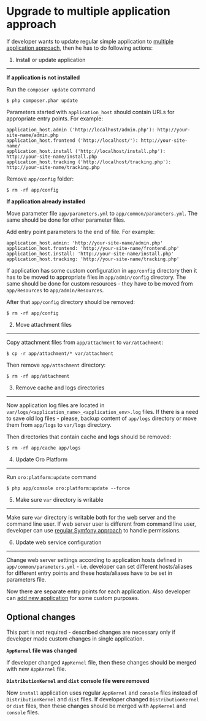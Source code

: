 Upgrade to multiple application approach
========================================

If developer wants to update regular simple application to [multiple application approach](./getting-started.md#directory-structure),
then he has to do following actions:

1. Install or update application
--------------------------------

**If application is not installed**

Run the `composer update` command

```
$ php composer.phar update
```

Parameters started with `application_host` should contain URLs for appropriate entry points. For example:

```
application_host.admin ('http://localhost/admin.php'): http://your-site-name/admin.php
application_host.frontend ('http://localhost/'): http://your-site-name/
application_host.install ('http://localhost/install.php'): http://your-site-name/install.php
application_host.tracking ('http://localhost/tracking.php'): http://your-site-name/tracking.php
```

Remove `app/config` folder:

```
$ rm -rf app/config
```

**If application already installed**

Move parameter file `app/parameters.yml` to `app/common/parameters.yml`. The same should be done for other parameter
files.

Add entry point parameters to the end of file. For example:

```
application_host.admin: 'http://your-site-name/admin.php'
application_host.frontend: 'http://your-site-name/frontend.php'
application_host.install: 'http://your-site-name/install.php'
application_host.tracking: 'http://your-site-name/tracking.php'
```

If application has some custom configuration in `app/config` directory then it has to be moved to appropriate files
in `app/admin/config` directory. The same should be done for custom resources - they have to be moved from
`app/Resources` to `app/admin/Resources`.

After that `app/config` directory should be removed:

```
$ rm -rf app/config
```

2. Move attachment files
------------------------

Copy attachment files from `app/attachment` to `var/attachment`:
```
$ cp -r app/attachment/* var/attachment
```

Then remove `app/attachment` directory:
```
$ rm -rf app/attachment
```

3. Remove cache and logs directories
------------------------------------

Now application log files are located in `var/logs/<application_name>_<application_env>.log` files.
If there is a need to save old log files - please, backup content of `app/logs` directory or move them from `app/logs` 
to `var/logs` directory.

Then directories that contain cache and logs should be removed:

```
$ rm -rf app/cache app/logs
```

4. Update Oro Platform
----------------------

Run `oro:platform:update` command

```
$ php app/console oro:platform:update --force
```

5. Make sure `var` directory is writable
----------------------------------------

Make sure `var` directory is writable both for the web server and the command line user.
If web server user is different from command line user, developer can use 
[regular Symfony approach](http://symfony.com/doc/2.3/book/installation.html#book-installation-permissions)
to handle permissions.

6. Update web service configuration
-----------------------------------

Change web server settings according to application hosts defined in `app/common/parameters.yml` - i.e. developer can 
set different hosts/aliases for different entry points and these hosts/aliases have to be set in parameters file.

Now there are separate entry points for each application. Also developer can 
[add new application](./add-new-application.md) for some custom purposes.

Optional changes
----------------

This part is not required - described changes are necessary only if developer made custom changes in single application.

**`AppKernel` file was changed**

If developer changed `AppKernel` file, then these changes should be merged with new `AppKernel` file.

**`DistributionKernel` and `dist` console file were removed**

Now `install` application uses regular `AppKernel` and `console` files instead of `DistributionKernel` and `dist` files.
If developer changed `DistributionKernel` or `dist` files, then these changes should be merged with 
`AppKernel` and `console` files.
